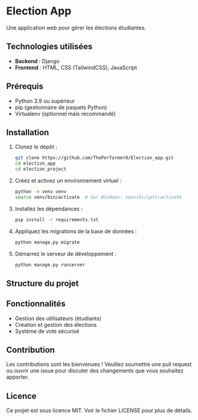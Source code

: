 # Election App

Une application web pour gérer les élections étudiantes.

## Technologies utilisées

- **Backend** : Django
- **Frontend** : HTML, CSS (TailwindCSS), JavaScript

## Prérequis

- Python 3.9 ou supérieur
- pip (gestionnaire de paquets Python)
- Virtualenv (optionnel mais recommandé)

## Installation

1. Clonez le dépôt :

    ```sh
    git clone https://github.com/ThePerformer0/Election_app.git
    cd election_app
    cd election_project
    ```

2. Créez et activez un environnement virtuel :

    ```sh
    python -m venv venv
    source venv/bin/activate  # Sur Windows: venv\Scripts\activate
    ```

3. Installez les dépendances :

    ```sh
    pip install -r requirements.txt
    ```

4. Appliquez les migrations de la base de données :

    ```sh
    python manage.py migrate
    ```

5. Démarrez le serveur de développement :

    ```sh
    python manage.py runserver
    ```

## Structure du projet

## Fonctionnalités

- Gestion des utilisateurs (étudiants)
- Création et gestion des élections
- Système de vote sécurisé

## Contribution

Les contributions sont les bienvenues ! Veuillez soumettre une pull request ou ouvrir une issue pour discuter des changements que vous souhaitez apporter.

## Licence

Ce projet est sous licence MIT. Voir le fichier LICENSE pour plus de détails.